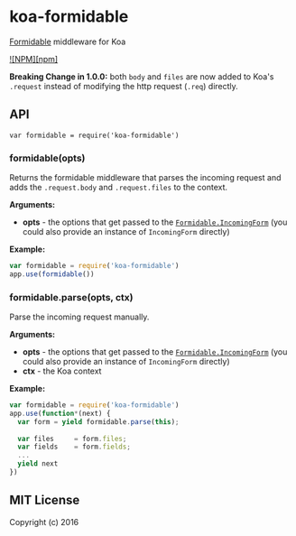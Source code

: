 # koa-formidable

[Formidable](https://github.com/felixge/node-formidable) middleware for Koa

[![NPM][npm]](https://npmjs.org/package/koa-formidable)

**Breaking Change in 1.0.0:** both `body` and `files` are now added to Koa's `.request` instead of modifying the http request (`.req`) directly.

## API

`var formidable = require('koa-formidable')`

### formidable(opts)

Returns the formidable middleware that parses the incoming request and adds the `.request.body` and `.request.files` to the context.

**Arguments:**

* **opts** - the options that get passed to the [`Formidable.IncomingForm`](https://github.com/felixge/node-formidable#formidableincomingform) (you could also provide an instance of `IncomingForm` directly)

**Example:**

```js
var formidable = require('koa-formidable')
app.use(formidable())
```

### formidable.parse(opts, ctx)

Parse the incoming request manually.

**Arguments:**

* **opts** - the options that get passed to the [`Formidable.IncomingForm`](https://github.com/felixge/node-formidable#formidableincomingform) (you could also provide an instance of `IncomingForm` directly)
* **ctx** - the Koa context

**Example:**

```js
var formidable = require('koa-formidable')
app.use(function*(next) {
  var form = yield formidable.parse(this);
  
  var files     = form.files;
  var fields    = form.fields;
  ...
  yield next
})
```

## MIT License

Copyright (c) 2016
